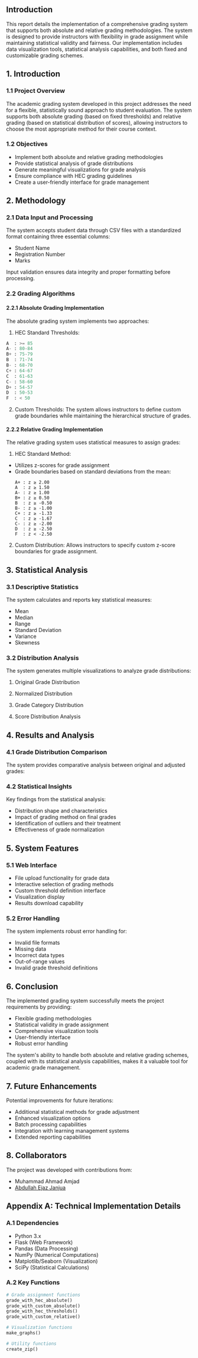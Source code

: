 ## Introduction
This report details the implementation of a comprehensive grading system that supports both absolute and relative grading methodologies. The system is designed to provide instructors with flexibility in grade assignment while maintaining statistical validity and fairness. Our implementation includes data visualization tools, statistical analysis capabilities, and both fixed and customizable grading schemes.

## 1. Introduction
### 1.1 Project Overview
The academic grading system developed in this project addresses the need for a flexible, statistically sound approach to student evaluation. The system supports both absolute grading (based on fixed thresholds) and relative grading (based on statistical distribution of scores), allowing instructors to choose the most appropriate method for their course context.

### 1.2 Objectives
- Implement both absolute and relative grading methodologies
- Provide statistical analysis of grade distributions
- Generate meaningful visualizations for grade analysis
- Ensure compliance with HEC grading guidelines
- Create a user-friendly interface for grade management

## 2. Methodology
### 2.1 Data Input and Processing
The system accepts student data through CSV files with a standardized format containing three essential columns:
- Student Name
- Registration Number
- Marks

Input validation ensures data integrity and proper formatting before processing.

### 2.2 Grading Algorithms

#### 2.2.1 Absolute Grading Implementation
The absolute grading system implements two approaches:

1. HEC Standard Thresholds:
```python
A  : >= 85
A- : 80-84
B+ : 75-79
B  : 71-74
B- : 68-70
C+ : 64-67
C  : 61-63
C- : 58-60
D+ : 54-57
D  : 50-53
F  : < 50
```

2. Custom Thresholds:
The system allows instructors to define custom grade boundaries while maintaining the hierarchical structure of grades.

#### 2.2.2 Relative Grading Implementation
The relative grading system uses statistical measures to assign grades:

1. HEC Standard Method:
- Utilizes z-scores for grade assignment
- Grade boundaries based on standard deviations from the mean:
  ```
  A+ : z ≥ 2.00
  A  : z ≥ 1.50
  A- : z ≥ 1.00
  B+ : z ≥ 0.50
  B  : z ≥ -0.50
  B- : z ≥ -1.00
  C+ : z ≥ -1.33
  C  : z ≥ -1.67
  C- : z ≥ -2.00
  D  : z ≥ -2.50
  F  : z < -2.50
  ```

2. Custom Distribution:
Allows instructors to specify custom z-score boundaries for grade assignment.

## 3. Statistical Analysis
### 3.1 Descriptive Statistics
The system calculates and reports key statistical measures:
- Mean
- Median
- Range
- Standard Deviation
- Variance
- Skewness

### 3.2 Distribution Analysis
The system generates multiple visualizations to analyze grade distributions:

1. Original Grade Distribution

2. Normalized Distribution

3. Grade Category Distribution

4. Score Distribution Analysis

## 4. Results and Analysis
### 4.1 Grade Distribution Comparison
The system provides comparative analysis between original and adjusted grades:

### 4.2 Statistical Insights
Key findings from the statistical analysis:
- Distribution shape and characteristics
- Impact of grading method on final grades
- Identification of outliers and their treatment
- Effectiveness of grade normalization

## 5. System Features
### 5.1 Web Interface
- File upload functionality for grade data
- Interactive selection of grading methods
- Custom threshold definition interface
- Visualization display
- Results download capability

### 5.2 Error Handling
The system implements robust error handling for:
- Invalid file formats
- Missing data
- Incorrect data types
- Out-of-range values
- Invalid grade threshold definitions

## 6. Conclusion
The implemented grading system successfully meets the project requirements by providing:
- Flexible grading methodologies
- Statistical validity in grade assignment
- Comprehensive visualization tools
- User-friendly interface
- Robust error handling

The system's ability to handle both absolute and relative grading schemes, coupled with its statistical analysis capabilities, makes it a valuable tool for academic grade management.

## 7. Future Enhancements
Potential improvements for future iterations:
- Additional statistical methods for grade adjustment
- Enhanced visualization options
- Batch processing capabilities
- Integration with learning management systems
- Extended reporting capabilities

## 8. Collaborators
The project was developed with contributions from:
- Muhammad Ahmad Amjad
- [Abdullah Ejaz Janjua](https://github.com/abdullahejazjanjua)

## Appendix A: Technical Implementation Details
### A.1 Dependencies
- Python 3.x
- Flask (Web Framework)
- Pandas (Data Processing)
- NumPy (Numerical Computations)
- Matplotlib/Seaborn (Visualization)
- SciPy (Statistical Calculations)

### A.2 Key Functions
```python
# Grade assignment functions
grade_with_hec_absolute()
grade_with_custom_absolute()
grade_with_hec_thresholds()
grade_with_custom_relative()

# Visualization functions
make_graphs()

# Utility functions
create_zip()
```

